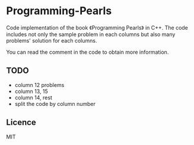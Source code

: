 # Programming-Pearls
Code implementation of the book 《Programming Pearls》 in C++.
The code includes not only the sample problem in each columns but also many problems' solution for each columns.

You can read the comment in the code to obtain more information.

## TODO
- column 12 problems
- column 13, 15
- column 14, rest
- split the code by column number

## Licence
MIT

